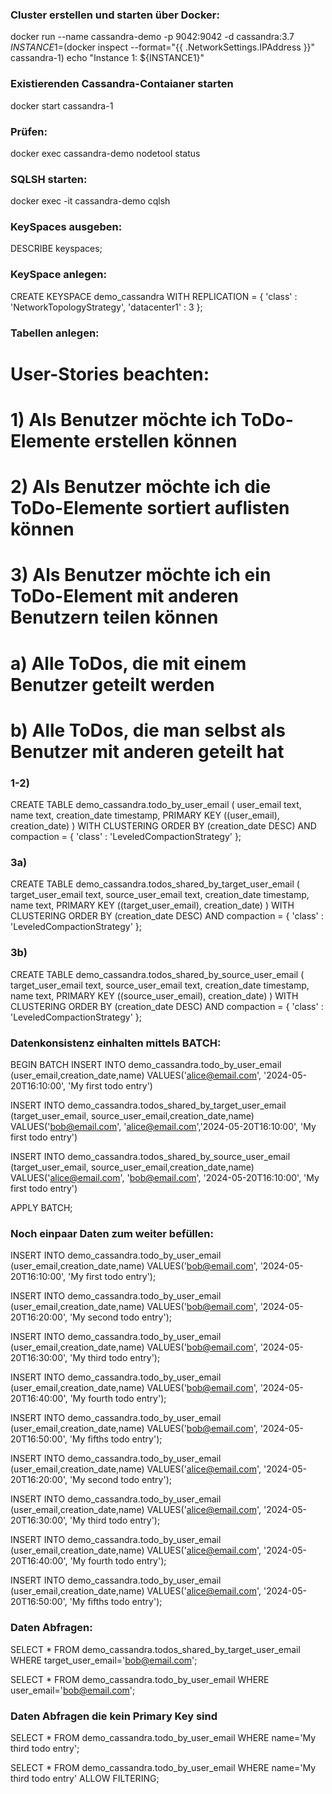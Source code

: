 ### Cluster erstellen und starten über Docker:
docker run --name cassandra-demo -p 9042:9042 -d cassandra:3.7
$INSTANCE1=$(docker inspect --format="{{ .NetworkSettings.IPAddress }}" cassandra-1)
echo "Instance 1: ${INSTANCE1}"

### Existierenden Cassandra-Contaianer starten
docker start cassandra-1

### Prüfen:
docker exec cassandra-demo nodetool status

### SQLSH starten:
docker exec -it cassandra-demo cqlsh

### KeySpaces ausgeben: 
DESCRIBE keyspaces;

### KeySpace anlegen:
CREATE KEYSPACE demo_cassandra
  WITH REPLICATION = { 
   'class' : 'NetworkTopologyStrategy',
   'datacenter1' : 3 
  };

### Tabellen anlegen:
# User-Stories beachten:
# 1) Als Benutzer möchte ich ToDo-Elemente erstellen können
# 2) Als Benutzer möchte ich die ToDo-Elemente sortiert auflisten können
# 3) Als Benutzer möchte ich ein ToDo-Element mit anderen Benutzern teilen können
#       a) Alle ToDos, die mit einem Benutzer geteilt werden
#       b) Alle ToDos, die man selbst als Benutzer mit anderen geteilt hat


### 1-2) 
CREATE TABLE demo_cassandra.todo_by_user_email (
    user_email text,
    name text,
    creation_date timestamp,
    PRIMARY KEY ((user_email), creation_date)
) WITH CLUSTERING ORDER BY (creation_date DESC)
AND compaction = { 'class' :  'LeveledCompactionStrategy'  };

### 3a)
CREATE TABLE demo_cassandra.todos_shared_by_target_user_email (
    target_user_email text,
    source_user_email text,
    creation_date timestamp,
    name text,
    PRIMARY KEY ((target_user_email), creation_date)
) WITH CLUSTERING ORDER BY (creation_date DESC)
AND compaction = { 'class' :  'LeveledCompactionStrategy'  };

### 3b) 
CREATE TABLE demo_cassandra.todos_shared_by_source_user_email (
    target_user_email text,
    source_user_email text,
    creation_date timestamp,
    name text,
    PRIMARY KEY ((source_user_email), creation_date)
) WITH CLUSTERING ORDER BY (creation_date DESC)
AND compaction = { 'class' :  'LeveledCompactionStrategy'  };

### Datenkonsistenz einhalten mittels BATCH:
BEGIN BATCH
  INSERT INTO demo_cassandra.todo_by_user_email (user_email,creation_date,name) VALUES('alice@email.com', '2024-05-20T16:10:00', 'My first todo entry')

  INSERT INTO demo_cassandra.todos_shared_by_target_user_email (target_user_email, source_user_email,creation_date,name) VALUES('bob@email.com', 'alice@email.com','2024-05-20T16:10:00', 'My first todo entry')

  INSERT INTO demo_cassandra.todos_shared_by_source_user_email (target_user_email, source_user_email,creation_date,name) VALUES('alice@email.com', 'bob@email.com', '2024-05-20T16:10:00', 'My first todo entry')

APPLY BATCH;
### Noch einpaar Daten zum weiter befüllen:
INSERT INTO demo_cassandra.todo_by_user_email (user_email,creation_date,name) VALUES('bob@email.com', '2024-05-20T16:10:00', 'My first todo entry');

INSERT INTO demo_cassandra.todo_by_user_email (user_email,creation_date,name) VALUES('bob@email.com', '2024-05-20T16:20:00', 'My second todo entry');

INSERT INTO demo_cassandra.todo_by_user_email (user_email,creation_date,name) VALUES('bob@email.com', '2024-05-20T16:30:00', 'My third todo entry');

INSERT INTO demo_cassandra.todo_by_user_email (user_email,creation_date,name) VALUES('bob@email.com', '2024-05-20T16:40:00', 'My fourth todo entry');

INSERT INTO demo_cassandra.todo_by_user_email (user_email,creation_date,name) VALUES('bob@email.com', '2024-05-20T16:50:00', 'My fifths todo entry');

INSERT INTO demo_cassandra.todo_by_user_email (user_email,creation_date,name) VALUES('alice@email.com', '2024-05-20T16:20:00', 'My second todo entry'); 

INSERT INTO demo_cassandra.todo_by_user_email (user_email,creation_date,name) VALUES('alice@email.com', '2024-05-20T16:30:00', 'My third todo entry'); 

INSERT INTO demo_cassandra.todo_by_user_email (user_email,creation_date,name) VALUES('alice@email.com', '2024-05-20T16:40:00', 'My fourth todo entry');  

INSERT INTO demo_cassandra.todo_by_user_email (user_email,creation_date,name) VALUES('alice@email.com', '2024-05-20T16:50:00', 'My fifths todo entry');  

### Daten Abfragen: 
SELECT * FROM demo_cassandra.todos_shared_by_target_user_email WHERE target_user_email='bob@email.com';


SELECT * FROM demo_cassandra.todo_by_user_email WHERE user_email='bob@email.com';

### Daten Abfragen die kein Primary Key sind
SELECT * FROM demo_cassandra.todo_by_user_email WHERE name='My third todo entry';

SELECT * FROM demo_cassandra.todo_by_user_email WHERE name='My third todo entry' ALLOW FILTERING;